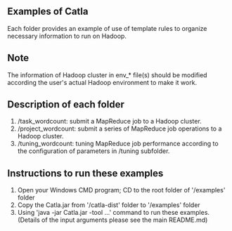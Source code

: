 ## Examples of Catla
Each folder provides an example of use of template rules to organize necessary information to run on Hadoop. 

## Note
The information of Hadoop cluster in env_* file(s) should be modified according the user's actual Hadoop environment to make it work. 

## Description of each folder
1) /task_wordcount: submit a MapReduce job to a Hadoop cluster.
2) /project_wordcount: submit a series of MapReduce job operations to a Hadoop cluster.
3) /tuning_wordcount: tuning MapReduce job performance according to the configuration of parameters in /tuning subfolder. 

## Instructions to run these examples
1) Open your Windows CMD program; CD to the root folder of '/examples' folder
2) Copy the Catla.jar from '/catla-dist' folder to '/examples' folder
3) Using 'java -jar Catla.jar -tool ...' command to run these examples. (Details of the input arguments please see the main README.md)

